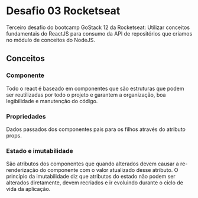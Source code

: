 # Desafio 03 Rocketseat
Terceiro desafio do bootcamp GoStack 12 da Rocketseat: Utilizar conceitos fundamentais do ReactJS para consumo da API de repositórios que criamos no módulo de conceitos do NodeJS.

## Conceitos

### Componente
Todo o react é baseado em componentes que são estruturas que podem ser reutilizadas por todo o projeto e garantem a organização, boa legibilidade e manutenção do código.

### Propriedades
Dados passados dos componentes pais para os filhos através do atributo props.

### Estado e imutabilidade
São atributos dos componentes que quando alterados devem causar a re-renderização do componente com o valor atualizado desse atributo. O princípio da imutabilidade diz que atributos do estado não podem ser alterados diretamente, devem recriados e ir evoluindo durante o ciclo de vida da aplicação.
